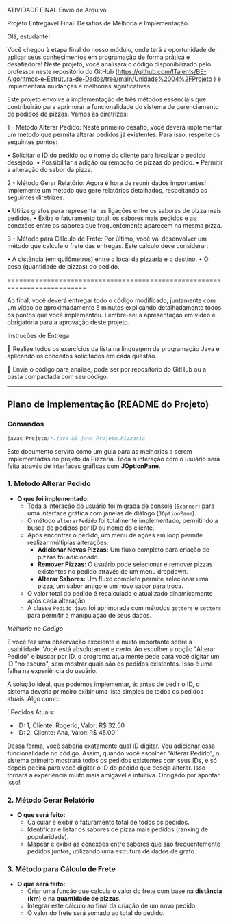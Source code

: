 ATIVIDADE FINAL
Envio de Arquivo  


Projeto Entregável Final: Desafios de Melhoria e Implementação.

Olá, estudante! 

Você chegou à etapa final do nosso módulo, onde terá a oportunidade de aplicar seus conhecimentos em programação de forma prática e desafiadora! Neste projeto, você analisará o código disponibilizado pelo professor neste repositório do GitHub  (https://github.com/ITalents/BE-Algoritmos-e-Estrutura-de-Dados/tree/main/Unidade%2004%2FProjeto ) e implementará mudanças e melhorias significativas. 

Este projeto envolve a implementação de três métodos essenciais que contribuirão para aprimorar a funcionalidade do sistema de gerenciamento de pedidos de pizzas. Vamos às diretrizes: 

1 - Método Alterar Pedido: Neste primeiro desafio, você deverá implementar um método que permita alterar pedidos já existentes. Para isso, respeite os seguintes pontos: 

•	Solicitar o ID do pedido ou o nome do cliente para localizar o pedido desejado. 
•	Possibilitar a adição ou remoção de pizzas do pedido. 
•	Permitir a alteração do sabor da pizza. 
 
2 - Método Gerar Relatório: Agora é hora de reunir dados importantes! Implemente um método que gere relatórios detalhados, respeitando as seguintes diretrizes: 

•	Utilize grafos para representar as ligações entre os sabores de pizza mais pedidos. 
•	Exiba o faturamento total, os sabores mais pedidos e as conexões entre os sabores que frequentemente aparecem na mesma pizza. 
 
3 - Método para Cálculo de Frete: Por último, você vai desenvolver um método que calcule o frete das entregas. Este cálculo deve considerar: 

•	A distância (em quilômetros) entre o local da pizzaria e o destino. 
•	O peso (quantidade de pizzas) do pedido. 

==========================================================================

Ao final, você deverá entregar todo o código modificado, juntamente com um vídeo de aproximadamente 5 minutos explicando detalhadamente todos os pontos que você implementou. Lembre-se: a apresentação em vídeo é obrigatória para a aprovação deste projeto. 

Instruções de Entrega

	Realize todos os exercícios da lista na linguagem de programação Java e aplicando os conceitos solicitados em cada questão. 

	Envie o código para análise, pode ser por repositório do GitHub ou a pasta compactada com seu código.

---

## Plano de Implementação (README do Projeto)

### Comandos

```java
javac Projeto/*.java && java Projeto.Pizzaria
```


Este documento servirá como um guia para as melhorias a serem implementadas no projeto da Pizzaria. Toda a interação com o usuário será feita através de interfaces gráficas com **JOptionPane**.

### 1. Método Alterar Pedido
- **O que foi implementado:**
    - Toda a interação do usuário foi migrada de console (`Scanner`) para uma interface gráfica com janelas de diálogo (`JOptionPane`).
    - O método `alterarPedido` foi totalmente implementado, permitindo a busca de pedidos por ID ou nome do cliente.
    - Após encontrar o pedido, um menu de ações em loop permite realizar múltiplas alterações:
        - **Adicionar Novas Pizzas:** Um fluxo completo para criação de pizzas foi adicionado.
        - **Remover Pizzas:** O usuário pode selecionar e remover pizzas existentes no pedido através de um menu dropdown.
        - **Alterar Sabores:** Um fluxo completo permite selecionar uma pizza, um sabor antigo e um novo sabor para troca.
    - O valor total do pedido é recalculado e atualizado dinamicamente após cada alteração.
    - A classe `Pedido.java` foi aprimorada com métodos `getters` e `setters` para permitir a manipulação de seus dados.

*Melhoria no Codigo*

  E você fez uma observação excelente e muito importante sobre a usabilidade. Você está absolutamente certo. Ao escolher a opção
   "Alterar Pedido" e buscar por ID, o programa atualmente pede para você digitar um ID "no escuro", sem mostrar quais são os
  pedidos existentes. Isso é uma falha na experiência do usuário.

  A solução ideal, que podemos implementar, é: antes de pedir o ID, o sistema deveria primeiro exibir uma lista simples de todos
   os pedidos atuais. Algo como:

  `
  Pedidos Atuais:
  - ID: 1, Cliente: Rogerio, Valor: R$ 32.50
  - ID: 2, Cliente: Ana, Valor: R$ 45.00
  `

  Dessa forma, você saberia exatamente qual ID digitar.
    Vou adicionar essa funcionalidade no código. Assim, quando você escolher "Alterar Pedido", o sistema primeiro mostrará todos os pedidos existentes com seus IDs, e só depois pedirá para você digitar o ID do pedido que deseja alterar.
    Isso tornará a experiência muito mais amigável e intuitiva. Obrigado por apontar isso!

### 2. Método Gerar Relatório
- **O que será feito:**
    - Calcular e exibir o faturamento total de todos os pedidos.
    - Identificar e listar os sabores de pizza mais pedidos (ranking de popularidade).
    - Mapear e exibir as conexões entre sabores que são frequentemente pedidos juntos, utilizando uma estrutura de dados de grafo.

### 3. Método para Cálculo de Frete
- **O que será feito:**
    - Criar uma função que calcula o valor do frete com base na **distância (km)** e na **quantidade de pizzas**.
    - Integrar este cálculo ao final da criação de um novo pedido.
    - O valor do frete será somado ao total do pedido.
 
